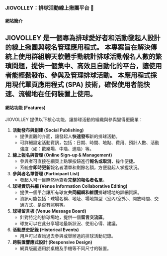 ### JIOVOLLEY：排球活動線上揪團平台 🏐
#### 網站簡介
JIOVOLLEY 是一個專為排球愛好者和活動發起人設計的線上揪團與報名管理應用程式。
本專案旨在解決傳統上使用群組聊天軟體手動統計排球活動報名人數的繁瑣問題，提供一個集中、高效且自動化的平台，讓使用者能輕鬆發布、參與及管理排球活動。
本應用程式採用現代單頁應用程式 (SPA) 技術，確保使用者能快速、流暢地在任何裝置上使用。
---
#### 網站功能 (Features)
JIOVOLLEY 提供以下核心功能，讓排球活動的組織與參與變得更簡單：
1.  **活動發布與創建 (Social Publishing)**
    * 提供直觀的介面，讓發起人**快速發布**新的排球活動。
    * 可詳細設定活動資訊，包括：日期、時間、地點、費用、預計人數、活動強度（如：歡樂場、中階、進階）等。
2.  **線上報名與管理 (Online Sign-up & Management)**
    * 參與者可直接在網頁上點擊按鈕進行**報名或取消**，操作便捷。
    * 系統會**即時更新**報名者清單和剩餘名額，方便發起人掌握狀況。
3.  **參與者名單管理 (Participant List)**
    * 發起人可一目瞭然地查看**完整的報名者名單**。
4.  **球場資訊共編 (Venue Information Collaborative Editing)**
    * 提供一個平台讓所有球友**共同編輯和維護**排球場地的詳細資訊。
    * 資訊可能包括：球場名稱、地址、場地類型（室內/室外）、開放時間、交通方式、是否有照明等。
5.  **球場留言板 (Venue Message Board)**
    * 針對特定的排球場地，提供一個**留言交流區**。
    * 球友可以在此分享場地最新狀況、使用心得、建議。
6.  **活動歷史記錄 (Historical Events)**
    * 用戶可以查詢過去參與或舉辦過的排球活動記錄。
7.  **跨裝置響應式設計 (Responsive Design)**
    * 網頁版面適用於桌機及手機等不同尺寸的裝置。

